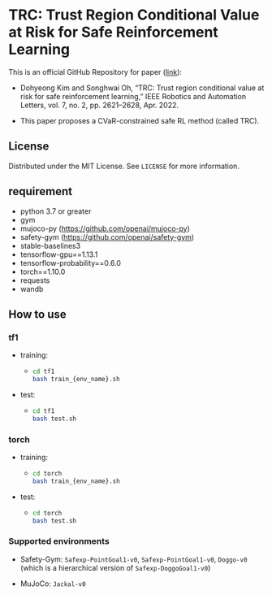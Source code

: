 # TRC: Trust Region Conditional Value at Risk for Safe Reinforcement Learning

This is an official GitHub Repository for paper ([link](https://doi.org/10.1109/LRA.2022.3141829)):

- Dohyeong Kim and Songhwai Oh, “TRC: Trust region conditional value at risk for
safe reinforcement learning,” IEEE Robotics and Automation Letters,
vol. 7, no. 2, pp. 2621–2628, Apr. 2022.

- This paper proposes a CVaR-constrained safe RL method (called TRC).

## License

Distributed under the MIT License. See `LICENSE` for more information.

## requirement

- python 3.7 or greater
- gym
- mujoco-py (https://github.com/openai/mujoco-py)
- safety-gym (https://github.com/openai/safety-gym)
- stable-baselines3
- tensorflow-gpu==1.13.1
- tensorflow-probability==0.6.0
- torch==1.10.0
- requests
- wandb

## How to use

### tf1

- training:

  - ```bash
    cd tf1
    bash train_{env_name}.sh
    ```

- test:

  - ```bash
    cd tf1
    bash test.sh
    ```

### torch

- training:

  - ```bash
    cd torch
    bash train_{env_name}.sh
    ```

- test:

  - ```bash
    cd torch
    bash test.sh
    ```

### Supported environments

- Safety-Gym: `Safexp-PointGoal1-v0`, `Safexp-PointGoal1-v0`, `Doggo-v0` (which is a hierarchical version of `Safexp-DoggoGoal1-v0`)

- MuJoCo: `Jackal-v0`
